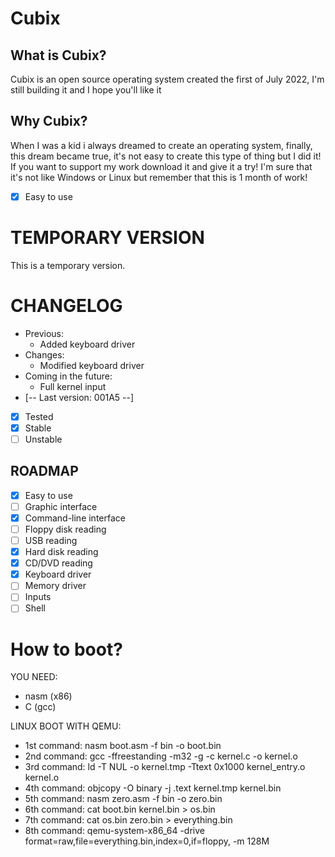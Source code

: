 # Cubix
## What is Cubix?
Cubix is an open source operating system created the first of July 2022, I'm still building it and I hope you'll like it

## Why Cubix?
When I was a kid i always dreamed to create an operating system, finally, this dream became true, it's not easy to create this type of thing but I did it! If you want to support my work download it and give it a try! I'm sure that it's not like Windows or Linux but remember that this is 1 month of work!
- [x] Easy to use

# TEMPORARY VERSION
This is a temporary version.

# CHANGELOG
- Previous:
  - Added keyboard driver
- Changes:
  - Modified keyboard driver
- Coming in the future:
  - Full kernel input
- [-- Last version: 001A5 --]
- [x] Tested
- [x] Stable
- [ ] Unstable

## ROADMAP
- [x] Easy to use
- [ ] Graphic interface
- [x] Command-line interface
- [ ] Floppy disk reading
- [ ] USB reading
- [x] Hard disk reading
- [x] CD/DVD reading
- [x] Keyboard driver
- [ ] Memory driver
- [ ] Inputs
- [ ] Shell 

# How to boot?
YOU NEED:
 - nasm (x86)
 - C (gcc)

LINUX BOOT WITH QEMU:
- 1st command: nasm boot.asm -f bin -o boot.bin
- 2nd command: gcc -ffreestanding -m32 -g -c kernel.c -o  kernel.o
- 3rd command: ld -T NUL -o kernel.tmp -Ttext 0x1000 kernel_entry.o kernel.o
- 4th command: objcopy -O binary -j .text  kernel.tmp kernel.bin
- 5th command: nasm zero.asm -f bin -o zero.bin
- 6th command: cat boot.bin kernel.bin > os.bin
- 7th command: cat os.bin zero.bin > everything.bin
- 8th command: qemu-system-x86_64 -drive format=raw,file=everything.bin,index=0,if=floppy, -m 128M
